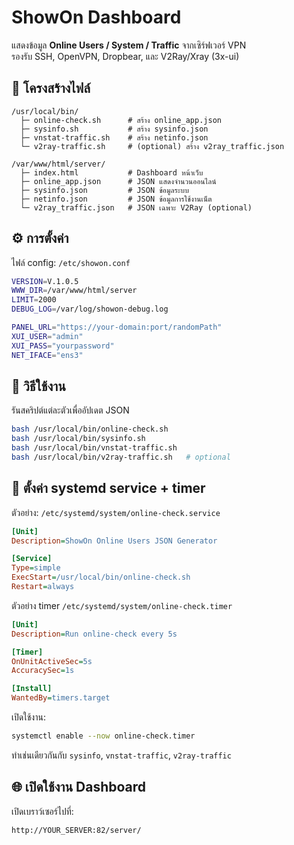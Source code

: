 # ShowOn Dashboard

แสดงข้อมูล **Online Users / System / Traffic** จากเซิร์ฟเวอร์ VPN  
รองรับ SSH, OpenVPN, Dropbear, และ V2Ray/Xray (3x-ui)

## 📂 โครงสร้างไฟล์

```
/usr/local/bin/
  ├─ online-check.sh      # สร้าง online_app.json
  ├─ sysinfo.sh           # สร้าง sysinfo.json
  ├─ vnstat-traffic.sh    # สร้าง netinfo.json
  └─ v2ray-traffic.sh     # (optional) สร้าง v2ray_traffic.json

/var/www/html/server/
  ├─ index.html           # Dashboard หน้าเว็บ
  ├─ online_app.json      # JSON แสดงจำนวนออนไลน์
  ├─ sysinfo.json         # JSON ข้อมูลระบบ
  ├─ netinfo.json         # JSON ข้อมูลการใช้งานเน็ต
  └─ v2ray_traffic.json   # JSON เฉพาะ V2Ray (optional)
```

## ⚙️ การตั้งค่า

ไฟล์ config: `/etc/showon.conf`

```bash
VERSION=V.1.0.5
WWW_DIR=/var/www/html/server
LIMIT=2000
DEBUG_LOG=/var/log/showon-debug.log

PANEL_URL="https://your-domain:port/randomPath"
XUI_USER="admin"
XUI_PASS="yourpassword"
NET_IFACE="ens3"
```

## 🚀 วิธีใช้งาน

รันสคริปต์แต่ละตัวเพื่ออัปเดต JSON

```bash
bash /usr/local/bin/online-check.sh
bash /usr/local/bin/sysinfo.sh
bash /usr/local/bin/vnstat-traffic.sh
bash /usr/local/bin/v2ray-traffic.sh   # optional
```

## 🔄 ตั้งค่า systemd service + timer

ตัวอย่าง: `/etc/systemd/system/online-check.service`

```ini
[Unit]
Description=ShowOn Online Users JSON Generator

[Service]
Type=simple
ExecStart=/usr/local/bin/online-check.sh
Restart=always
```

ตัวอย่าง timer `/etc/systemd/system/online-check.timer`

```ini
[Unit]
Description=Run online-check every 5s

[Timer]
OnUnitActiveSec=5s
AccuracySec=1s

[Install]
WantedBy=timers.target
```

เปิดใช้งาน:

```bash
systemctl enable --now online-check.timer
```

ทำเช่นเดียวกันกับ `sysinfo`, `vnstat-traffic`, `v2ray-traffic`

## 🌐 เปิดใช้งาน Dashboard

เปิดเบราว์เซอร์ไปที่:

```
http://YOUR_SERVER:82/server/
```
